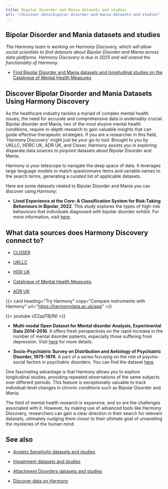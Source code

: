 ```yaml
---
title: Bipolar Disorder and Mania datasets and studies
url: "/discover-data/bipolar-disorder-and-mania-datasets-and-studies"
---
```


## Bipolar Disorder and Mania datasets and studies

*The Harmony team is working on Harmony Discovery, which will allow social scientists to find datasets about Bipolar Disorder and Mania across data platforms. Harmony Discovery is due in 2025 and will extend the functionality of Harmony.*

* [Find Bipolar Disorder and Mania datasets and longitudinal studies on the Catalogue of Mental Health Measures](https://www.cataloguementalhealth.ac.uk/?content=search&query=Topic:bipolar+disorder+and+mania)

## Discover Bipolar Disorder and Mania Datasets Using Harmony Discovery

As the healthcare industry tackles a myriad of complex mental health issues, the need for accurate and comprehensive data is undeniably crucial. Bipolar disorder and Mania, two of the most elusive mental health conditions, require in-depth research to gain valuable insights that can guide effective therapeutic strategies. If you are a researcher in this field, 'Harmony Discovery' might just be your go-to tool. Brought to you by UKLLC, HDRC UK, ADR UK, and Closer, Harmony assists you in exploring disparate data sources to pinpoint datasets about Bipolar Disorder and Mania. 

Harmony is your telescope to navigate the deep space of data. It leverages large language models to match questionnaire items and variable names to the search terms, generating a curated list of applicable datasets. 

Here are some datasets related to Bipolar Disorder and Mania you can discover using Harmony:

- **Lived Experience at the Core: A Classification System for Risk-Taking Behaviours in Bipolar, 2022**. This study explores the types of high-risk behaviours that individuals diagnosed with bipolar disorder exhibit. For more information, visit [here](https://reshare.ukdataservice.ac.uk/857253). 

## What data sources does Harmony Discovery connect to?

* [CLOSER](https://closer.ac.uk/)

* [UKLLC](https://explore.ukllc.ac.uk)

* [HDR UK](https://www.healthdatagateway.org/)

* [Catalogue of Mental Health Measures](https://www.cataloguementalhealth.ac.uk/)

* [ADR UK](https://www.adruk.org/data-access/data-catalogue/)

{{< card heading="Try Harmony" copy="Compare instruments with Harmony" url="https://harmonydata.ac.uk/app" >}}

{{< youtube cEZppTBj1NI >}}



- **Multi-modal Open Dataset for Mental disorder Analysis, Experimental Data 2014-2016**. It offers fresh perspectives on the rapid increase in the number of mental disorder patients, especially those suffering from depression. Visit [here](https://reshare.ukdataservice.ac.uk/854301) for more details.

- **Socio-Psychiatric Survey on Distribution and Aetiology of Psychiatric Disorder, 1975-1976**. A part of a series focusing on the role of psycho-social factors in psychiatric disorders. You can find the dataset [here](https://explore.ukllc.ac.uk/resources/1086).

One fascinating advantage is that Harmony allows you to explore longitudinal studies, providing repeated observations of the same subjects over different periods. This feature is exceptionally valuable to track individual-level changes in chronic conditions such as Bipolar Disorder and Mania. 

The field of mental health research is expansive, and so are the challenges associated with it. However, by making use of advanced tools like Harmony Discovery, researchers can gain a clear direction in their search for relevant datasets, ultimately nudging them closer to their ultimate goal of unravelling the mysteries of the human mind.

## See also

* [Anxiety Sensitivity datasets and studies](/discover-data/anxiety-sensitivity-datasets-and-studies)

* [Impairment datasets and studies](/discover-data/impairment-datasets-and-studies)

* [Attachment Disorders datasets and studies](/discover-data/attachment-disorders-datasets-and-studies)

* [Discover data on Harmony](/discover-data/)